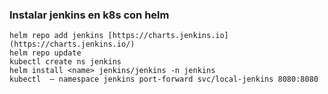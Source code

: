 ### Instalar jenkins en k8s con helm

    helm repo add jenkins [https://charts.jenkins.io](https://charts.jenkins.io/)
    helm repo update
    kubectl create ns jenkins
    helm install <name> jenkins/jenkins -n jenkins
    kubectl  — namespace jenkins port-forward svc/local-jenkins 8080:8080

